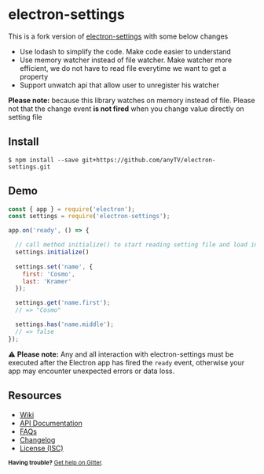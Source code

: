 electron-settings
=================

This is a fork version of [electron-settings](https://www.npmjs.com/package/electron-settings) with some below changes
 - Use lodash to simplify the code. Make code easier to understand
 - Use memory watcher instead of file watcher. Make watcher more efficient, we do not have to read file everytime we want to get a property
 - Support unwatch api that allow user to unregister his watcher

**Please note:** because this library watches on memory instead of file. Please not that the change event **is not fired** when you change value directly on setting file



Install
-------

```
$ npm install --save git+https://github.com/anyTV/electron-settings.git
```


Demo
----

```js
const { app } = require('electron');
const settings = require('electron-settings');

app.on('ready', () => {

  // call method initialize() to start reading setting file and load into memory object
  settings.initialize()
  
  settings.set('name', {
    first: 'Cosmo',
    last: 'Kramer'
  });

  settings.get('name.first');
  // => "Cosmo"

  settings.has('name.middle');
  // => false
});
```

:warning: **Please note:** Any and all interaction with electron-settings must be executed after the Electron app has fired the `ready` event, otherwise your app may encounter unexpected errors or data loss.


Resources
---------

* [Wiki][wiki_home]
* [API Documentation][wiki_api]
* [FAQs][wiki_faq]
* [Changelog][wiki_changelog]
* [License (ISC)][license]


<small>**Having trouble?** [Get help on Gitter][external_gitter].</small>






[license]: ./LICENSE.md

[badge_npm-version]: https://img.shields.io/npm/v/electron-settings.svg
[badge_npm-downloads]: https://img.shields.io/npm/dm/electron-settings.svg
[badge_david]: https://img.shields.io/david/nathanbuchar/electron-settings.svg
[badge_travis]: https://img.shields.io/travis/nathanbuchar/electron-settings/master.svg
[badge_gitter]: https://img.shields.io/gitter/room/nathanbuchar/electron-settings.svg

[wiki_home]: https://github.com/nathanbuchar/electron-settings/wiki
[wiki_api]: https://github.com/nathanbuchar/electron-settings/wiki/API-documentation
[wiki_faq]: https://github.com/nathanbuchar/electron-settings/wiki/FAQs
[wiki_changelog]: https://github.com/nathanbuchar/electron-settings/wiki/Changelog

[external_david]: https://david-dm.org/nathanbuchar/electron-settings
[external_electron]: https://electron.atom.io
[external_gitter]: https://gitter.im/nathanbuchar/electron-settings
[external_npm]: https://npmjs.org/package/electron-settings
[external_travis]: https://travis-ci.org/nathanbuchar/electron-settings.svg?branch=master
